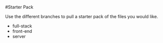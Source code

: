 #Starter Pack

Use the different branches to pull a starter pack of the files you would like.

- full-stack
- front-end
- server
